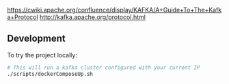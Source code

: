 https://cwiki.apache.org/confluence/display/KAFKA/A+Guide+To+The+Kafka+Protocol
http://kafka.apache.org/protocol.html

## Development

To try the project locally:

```sh
# This will run a kafka cluster configured with your current IP
./scripts/dockerComposeUp.sh
```
